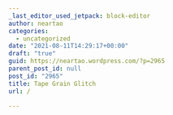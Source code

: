 ```yaml
---
_last_editor_used_jetpack: block-editor
author: neartao
categories:
  - uncategorized
date: "2021-08-11T14:29:17+00:00"
draft: "true"
guid: https://neartao.wordpress.com/?p=2965
parent_post_id: null
post_id: "2965"
title: Tape Grain Glitch
url: /

---
```


